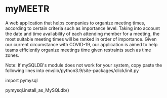 # myMEETR
A web application that helps companies to organize meeting times, according to certain criteria such as importance level. Taking into account the date and time availability of each attending member for a meeting, the most suitable meeting times will be ranked in order of importance. Given our current circumstance with COVID-19, our application is aimed to help teams efficiently organize meetings time given restraints such as time zones. 

Note: If mySQLDB's module does not work for your system, copy paste the following lines into env/lib/python3.9/site-packages/click/init.py

import pymysql

pymysql.install_as_MySQLdb()
